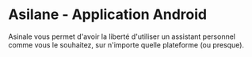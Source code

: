 Asilane - Application Android
===============

Asinale vous permet d'avoir la liberté d'utiliser un assistant personnel comme vous le souhaitez, sur n'importe quelle plateforme (ou presque).
